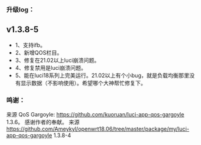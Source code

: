 ### 升级log：
## v1.3.8-5
- 1、支持ifb。
- 2、新增QOS栏目。
- 3、修复在21.02以上luci崩溃问题。
- 4、修复禁用是luci崩溃问题。
- 5、能在luci18系列上完美运行。21.02以上有个小bug，就是负载均衡那里没有显示数据（不影响使用）。希望哪个大神帮忙修复下。

### 鸣谢：
来源 QoS Gargoyle: https://github.com/kuoruan/luci-app-qos-gargoyle  1.3.6。 感谢作者的奉献。
来源  https://github.com/Ameykyl/openwrt18.06/tree/master/package/my/luci-app-qos-gargoyle 1.3.8-4
